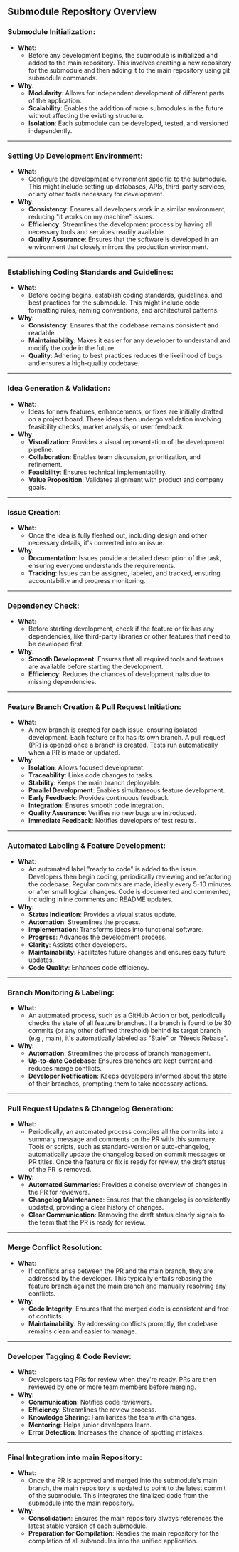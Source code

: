 ## Submodule Repository Overview

### **Submodule Initialization**:

- **What**:
  - Before any development begins, the submodule is initialized and added to the
    main repository. This involves creating a new repository for the submodule
    and then adding it to the main repository using git submodule commands.
- **Why**:
  - **Modularity**: Allows for independent development of different parts of the
    application.
  - **Scalability**: Enables the addition of more submodules in the future
    without affecting the existing structure.
  - **Isolation**: Each submodule can be developed, tested, and versioned
    independently.

---

### **Setting Up Development Environment**:

- **What**:
  - Configure the development environment specific to the submodule. This might
    include setting up databases, APIs, third-party services, or any other tools
    necessary for development.
- **Why**:
  - **Consistency**: Ensures all developers work in a similar environment,
    reducing "it works on my machine" issues.
  - **Efficiency**: Streamlines the development process by having all necessary
    tools and services readily available.
  - **Quality Assurance**: Ensures that the software is developed in an
    environment that closely mirrors the production environment.

---

### **Establishing Coding Standards and Guidelines**:

- **What**:
  - Before coding begins, establish coding standards, guidelines, and best
    practices for the submodule. This might include code formatting rules,
    naming conventions, and architectural patterns.
- **Why**:
  - **Consistency**: Ensures that the codebase remains consistent and readable.
  - **Maintainability**: Makes it easier for any developer to understand and
    modify the code in the future.
  - **Quality**: Adhering to best practices reduces the likelihood of bugs and
    ensures a high-quality codebase.

---

### **Idea Generation & Validation**:

- **What**:
  - Ideas for new features, enhancements, or fixes are initially drafted on a
    project board. These ideas then undergo validation involving feasibility
    checks, market analysis, or user feedback.
- **Why**:
  - **Visualization**: Provides a visual representation of the development
    pipeline.
  - **Collaboration**: Enables team discussion, prioritization, and refinement.
  - **Feasibility**: Ensures technical implementability.
  - **Value Proposition**: Validates alignment with product and company goals.

---

### **Issue Creation**:

- **What**:
  - Once the idea is fully fleshed out, including design and other necessary
    details, it's converted into an issue.
- **Why**:
  - **Documentation**: Issues provide a detailed description of the task,
    ensuring everyone understands the requirements.
  - **Tracking**: Issues can be assigned, labeled, and tracked, ensuring
    accountability and progress monitoring.

---

### **Dependency Check**:

- **What**:
  - Before starting development, check if the feature or fix has any
    dependencies, like third-party libraries or other features that need to be
    developed first.
- **Why**:
  - **Smooth Development**: Ensures that all required tools and features are
    available before starting the development.
  - **Efficiency**: Reduces the chances of development halts due to missing
    dependencies.

---

### **Feature Branch Creation & Pull Request Initiation**:

- **What**:
  - A new branch is created for each issue, ensuring isolated development. Each
    feature or fix has its own branch. A pull request (PR) is opened once a
    branch is created. Tests run automatically when a PR is made or updated.
- **Why**:
  - **Isolation**: Allows focused development.
  - **Traceability**: Links code changes to tasks.
  - **Stability**: Keeps the main branch deployable.
  - **Parallel Development**: Enables simultaneous feature development.
  - **Early Feedback**: Provides continuous feedback.
  - **Integration**: Ensures smooth code integration.
  - **Quality Assurance**: Verifies no new bugs are introduced.
  - **Immediate Feedback**: Notifies developers of test results.

---

### **Automated Labeling & Feature Development**:

- **What**:
  - An automated label "ready to code" is added to the issue. Developers then
    begin coding, periodically reviewing and refactoring the codebase. Regular
    commits are made, ideally every 5-10 minutes or after small logical changes.
    Code is documented and commented, including inline comments and README
    updates.
- **Why**:
  - **Status Indication**: Provides a visual status update.
  - **Automation**: Streamlines the process.
  - **Implementation**: Transforms ideas into functional software.
  - **Progress**: Advances the development process.
  - **Clarity**: Assists other developers.
  - **Maintainability**: Facilitates future changes and ensures easy future
    updates.
  - **Code Quality**: Enhances code efficiency.

---

### **Branch Monitoring & Labeling**:

- **What**:
  - An automated process, such as a GitHub Action or bot, periodically checks
    the state of all feature branches. If a branch is found to be 30 commits (or
    any other defined threshold) behind its target branch (e.g., main), it's
    automatically labeled as "Stale" or "Needs Rebase".
- **Why**:
  - **Automation**: Streamlines the process of branch management.
  - **Up-to-date Codebase**: Ensures branches are kept current and reduces merge
    conflicts.
  - **Developer Notification**: Keeps developers informed about the state of
    their branches, prompting them to take necessary actions.

---

### **Pull Request Updates & Changelog Generation**:

- **What**:
  - Periodically, an automated process compiles all the commits into a summary
    message and comments on the PR with this summary. Tools or scripts, such as
    standard-version or auto-changelog, automatically update the changelog based
    on commit messages or PR titles. Once the feature or fix is ready for
    review, the draft status of the PR is removed.
- **Why**:
  - **Automated Summaries**: Provides a concise overview of changes in the PR
    for reviewers.
  - **Changelog Maintenance**: Ensures that the changelog is consistently
    updated, providing a clear history of changes.
  - **Clear Communication**: Removing the draft status clearly signals to the
    team that the PR is ready for review.

---

### **Merge Conflict Resolution**:

- **What**:
  - If conflicts arise between the PR and the main branch, they are addressed by
    the developer. This typically entails rebasing the feature branch against
    the main branch and manually resolving any conflicts.
- **Why**:
  - **Code Integrity**: Ensures that the merged code is consistent and free of
    conflicts.
  - **Maintainability**: By addressing conflicts promptly, the codebase remains
    clean and easier to manage.

---

### **Developer Tagging & Code Review**:

- **What**:
  - Developers tag PRs for review when they're ready. PRs are then reviewed by
    one or more team members before merging.
- **Why**:
  - **Communication**: Notifies code reviewers.
  - **Efficiency**: Streamlines the review process.
  - **Knowledge Sharing**: Familiarizes the team with changes.
  - **Mentoring**: Helps junior developers learn.
  - **Error Detection**: Increases the chance of spotting mistakes.

---

### **Final Integration into main Repository**:

- **What**:
  - Once the PR is approved and merged into the submodule's main branch, the
    main repository is updated to point to the latest commit of the submodule.
    This integrates the finalized code from the submodule into the main
    repository.
- **Why**:
  - **Consolidation**: Ensures the main repository always references the latest
    stable version of each submodule.
  - **Preparation for Compilation**: Readies the main repository for the
    compilation of all submodules into the unified application.
